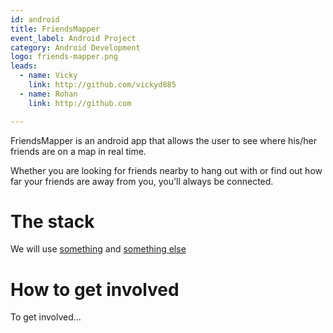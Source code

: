 ```yaml
---
id: android
title: FriendsMapper
event_label: Android Project
category: Android Development
logo: friends-mapper.png
leads:
  - name: Vicky
    link: http://github.com/vickyd885
  - name: Rohan
    link: http://github.com

---
```


FriendsMapper is an android app that allows the user to see where his/her friends are on a map in real time.

Whether you are looking for friends nearby to hang out with or find out how far your friends are away from you, you'll always be connected.

# The stack

We will use [something](#) and [something else](#)

# How to get involved

To get involved...
